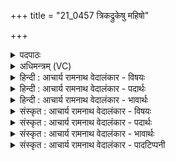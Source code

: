 +++
title = "21_0457 त्रिकद्रुकेषु महिषो"

+++
<details><summary>पदपाठः</summary>

त्रि꣡क꣢꣯द्रुकेषु। त्रि। क꣣द्रुकेषु। महिषः꣢। य꣡वा꣢꣯शिरम्। य꣡व꣢꣯। आ꣣शिरम्। तुविशुष्मः꣢। तु꣣वि। शुष्मः꣢। तृ꣣म्प꣢त्। सो꣡म꣢꣯म्। अ꣣पिबत्। वि꣡ष्णु꣢꣯ना। सु꣣त꣢म्। य꣣थावश꣢म्। य꣣था। वश꣢म्। सः। ई꣣म्। ममाद। म꣡हि꣢꣯। क꣡र्म꣢꣯। क꣡र्त्त꣢꣯वे। म꣣हा꣢म्। उ꣣रु꣢म्। स। ए꣣नम्। सश्चत्। देवः꣢। दे꣣व꣢म्। स꣣त्यः꣢। इ꣡न्दुः꣢꣯। स꣣त्य꣢म्। इ꣡न्द्र꣢꣯म्। ४५७।
</details>

<details><summary>अधिमन्त्रम् (VC)</summary>

- इन्द्रः
- गृत्समदः शौनकः
- अष्टिः
- मध्यमः
- ऐन्द्रं काण्डम्
</details>

<details><summary>हिन्दी : आचार्य रामनाथ वेदालंकार - विषयः</summary>

प्रथम मन्त्र में सूर्य और चन्द्रमा के सम्बन्ध-वर्णन-पूर्वक गुरु के समीप से ज्ञानरसरूप सोम के पान का विषय है।
</details>

<details><summary>हिन्दी : आचार्य रामनाथ वेदालंकार - पदार्थः</summary>

पदार्थान्वय -  प्रथम—सूर्य-चन्द्र के पक्ष में। (त्रिकद्रुकेषु) वायु, बिजली और बादल रूप तीन पदार्थों से युक्त अन्तरिक्षभागों में (महिषः) महान् (तुविशुष्मः) बहुत बलवान् सूर्यरूप इन्द्र (यवाशिरम्) संयुक्त-वियुक्त होनेवाली सूर्यकिरणों से पूर्णता को प्राप्त होनेवाले (सोमम्) चन्द्रमा को (तृम्पत्) तृप्ति प्रदान करता है, और चन्द्रमा (विष्णुना) उस व्याप्तिमान् सूर्य से (सुतम्) उत्पन्न किये किरणसमूह को (यथावशम्) यथेच्छ (अपिबत्) पान करता है। (सः) वह चन्द्रमा में प्रविष्ट सूर्यकिरणसमूह (ईम्) इस चन्द्रमा को (महि) महान् (कर्म) प्राण-प्रदान, चान्द्र मासों के निर्माण आदि कार्य (कर्तवे) करने के लिए (ममाद) हर्षित करता है। (सः) वह (देवः) प्रकाशमान (सत्यः) सत्य नियमवाला (इन्दुः) चन्द्रमा (एनम्) इस (देवम्) प्रकाशक (सत्यम्) सत्य नियमोंवाले (इन्द्रम्) सूर्य का (सश्चत्) सेवन करता रहता है ॥ द्वितीय—गुरु-शिष्य के पक्ष में। (त्रिकद्रुकेषु) ज्ञानकाण्ड, कर्मकाण्ड, उपासनाकाण्ड रूप तीन सवनोंवाले शिक्षायज्ञों में (महिषः) महान् (तुविशुष्मः) विद्यार्थी का अतिशय प्रतिभा-बल से युक्त आत्मा (तृम्पत्) तृप्ति लाभ करता हुआ (विष्णुना) व्याप्त विद्यावाले आचार्य से (सुतम्) अभिषुत, (यवाशिरम्) व्रतपालनरूप कर्मों से परिपक्व (सोमम्) ज्ञानरस को (यथावशम्) यथेच्छ (अपिबत्) पान करता है। (सः) पान किया हुआ वह ज्ञान-रस (महाम्) विद्या में महान् (उरुम्) विशाल हृष्टपुष्ट शरीरवाले (ईम्) विद्यार्थी के इस आत्मा को (महि) महान् (कर्म) समाजसुधार आदि कर्म (कर्तवे) करने के लिए (ममाद) हर्षित करता है। (देवः) दिव्यगुणयुक्त (सत्यः) सत्य (सः) वह (इन्दुः) विद्यारस (देवम्) दिव्य गुणवाले (सत्यम्) सत्यप्रिय (इन्द्रम्) आत्मा को (सश्चत्) निरन्तर प्राप्त होता रहता है ॥१॥ इस मन्त्र में श्लेषालङ्कार है। ‘देवो, देवं’ में छेकानुप्रास और ‘सत्य, सत्य’ में यमक है ॥१॥
</details>

<details><summary>हिन्दी : आचार्य रामनाथ वेदालंकार - भावार्थः</summary>

भावार्थ -  विद्यार्थी का आत्मा गुरु के पास से ज्ञानरस का पान करके वैसे ही महान् कर्म करने योग्य हो जाता है, जैसे चन्द्रमा सूर्य के पास से प्रकाश का पान कर प्राणप्रदान आदि महान् कर्मों को करता है ॥१॥
</details>

<details><summary>संस्कृत : आचार्य रामनाथ वेदालंकार - विषयः</summary>

तत्राद्ये मन्त्रे सूर्यचन्द्रसम्बन्धवर्णनपूर्वकं गुरोः सकाशाज्ज्ञानरसरूपं सोमं पातुमाह।
</details>

<details><summary>संस्कृत : आचार्य रामनाथ वेदालंकार - पदार्थः</summary>

पदार्थान्वय -  प्रथमः—सूर्यचन्द्रपरः। (त्रिकद्रुकेषु२) त्रीणि कद्रुकाणि वायुविद्युत्पर्जन्याख्यानि येषु तेषु अन्तरिक्षभागेषु (महिषः) महान्। महिष इति महन्नाम। निघं० ३।३। (तुविशुष्मः) बहुबलः सूर्यरूपः इन्द्रः। तुवि इति बहुनाम। निघं० ३।१। शुष्म इति बलनाम। निघं० २।९। (यवाशिरम्) यवैः संयोगवियोगं प्राप्तैः सूर्यकिरणैः आशीः परिपाकः पूर्णता यस्य तम् (सोमम्) चन्द्रमसम् (तृम्पत्) तर्पयति। तृम्प तृप्तौ, तुदादिः। चन्द्रमाश्च (विष्णुना) व्याप्तिमता सूर्येण (सुतम्) उत्पादितं किरणसमूहम् (यथावशम्) यथेच्छम्। वशः अभिलाषः। वश कान्तौ। (अपिबत्) पिबति। (सः) चन्द्रमसं प्रविष्टः सूर्यकिरणसमूहः (महाम्) गुणैर्महान्तम् (उरुम्) विशालम् (ईम्) एनं चन्द्रमसम्। ईम् एनम्। निरु० १०।४५। (महि) महत् (कर्म) प्रकाशनप्राणप्रदानचान्द्रमासनिर्माणादिकं कार्यम् (कर्तवे) कर्तुम् (ममाद) हर्षयति। (सः) असौ (देवः) प्रकाशमानः (सत्यः) सत्यनियमः (इन्दुः) चन्द्रमाः (एनम्) इमम् (देवम्) प्रकाशकम् (सत्यम्) सत्यनियमम् (इन्द्रम्) सूर्यम् (सश्चत्) सेवते ॥३ अथ द्वितीयः—गुरुशिष्यपरः। (त्रिकद्रुकेषु) त्रीणि कद्रुकाणि सवनानि ज्ञानकर्मोपासनाकाण्डरूपाणि येषु तेषु शिक्षायज्ञेषु (महिषः) महान्, (तुविशुष्मः) विद्यार्थिनः बहुप्रतिभाबलः आत्मा (तृम्पत्) तृप्यन् (विष्णुना) व्याप्तविद्येन आचार्येण। वेवेष्टि व्याप्नोति सर्वा विद्याः सर्वाणि शास्त्राणि वा यः स विष्णुः आचार्यः। (सुतम्) अभिषुतम्, (यवाशिरम्) यवैः व्रतपालनरूपैः कर्मभिः आशिरम् पक्वम्। यवाः कर्माणि, यु मिश्रणामिश्रणयोः, आशिर् श्रीञ् पाके। (सोमम्) ज्ञानरसम् (यथावशम्) यथेच्छम् (अपिबत्) पिबति। (सः) पीतः ज्ञानरसः (महाम्) विद्यया महान्तम् (उरुम्) विशालहृष्टपुष्टशरीरम् (ईम्) एनं विद्यार्थिनः आत्मानम् (महि) महत् (कर्म) समाजसुधारादिकार्यम् (कर्तवे) कर्तुम् (ममाद) हर्षयति। (सत्यः) अवितथः (देवः) दिव्यगुणः (सः) असौ (इन्द्रः) विद्यारसः (देवम्) दिव्यगुणम्, (सत्यम्) सत्यप्रियम् (इन्द्रम्) आत्मानम् (सश्चत्) निरन्तरं प्राप्नोति। सश्चतिः गतिकर्मा। निघं० २।१४। सैनम् इत्यत्र ‘सः एनम्’ इत स्थिते ‘सोऽचि लोपे चेत् पादपूरणम्’। अ० ६।१।१३४ इत्यनेन सुलोपे वृद्धिरेकादेशः ॥१॥ अत्र श्लेषालङ्कारः। ‘देवो, देवं’ इत्यत्र छेकानुप्रासः। ‘सत्य, सत्य’ इति यमकम् ॥१॥
</details>

<details><summary>संस्कृत : आचार्य रामनाथ वेदालंकार - भावार्थः</summary>

भावार्थ -  छात्रस्यात्मा गुरोः सकाशाज्ज्ञानरसं पीत्वा तथैव महान्ति कर्माणि कर्तुं योग्यो जायते यथा चन्द्रः सूर्यस्य सकाशात् प्रकाशं पीत्वा प्राणप्रदानादीनि महान्ति कर्माणि करोति ॥१॥
</details>

<details><summary>संस्कृत : आचार्य रामनाथ वेदालंकार - पादटिप्पनी</summary>

टिप्पनी -   १. ऋ० २।२२।१, अथ० २०।९५।१। उभयत्र ‘तृम्पत्’, ‘सत्य इन्दुः सत्यमिन्द्रम्’ अस्य स्थाने क्रमेण ‘तृपत्’, ‘सत्यमिन्द्रं सत्य इन्दुः’ इति पाठः। साम० १४८६। २. त्रिकद्रुकेषु ज्योतिर्गौरायुरित्येतन्नामकेषु अभिप्लाविकेष्वहःसु—इति सा०। अत्र कदि धातोरौणादिकः क्रुन् प्रत्ययः, पुनः समासान्तः कप् च—इति ऋ० १।३२।३ भाष्ये द०। कदि वैक्लव्ये, भ्वादिः। ३. ऋग्भाष्ये दयानन्दर्षिर्मन्त्रमेतं सूर्यचन्द्रविषये व्याख्यातवान्।
</details>